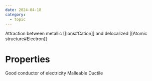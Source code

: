 ```yaml
---
date: 2024-04-18
category:
  - topic
---
```

Attraction between metallic [[Ions#Cation]] and delocalized [[Atomic structure#Electron]]
# Properties
Good conductor of electricity
Malleable
Ductile